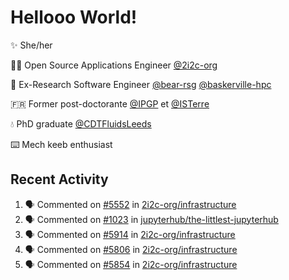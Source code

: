 # Hellooo World!

✨ She/her

👩‍💻 Open Source Applications Engineer [@2i2c-org](https://2i2c.org/)

🐻 Ex-Research Software Engineer [@bear-rsg](https://github.com/bear-rsg) [@baskerville-hpc](https://github.com/baskerville-hpc) 

🇫🇷 Former post-doctorante [@IPGP](https://github.com/IPGP) et [@ISTerre](https://www.isterre.fr/) 

💧 PhD graduate [@CDTFluidsLeeds](https://fluid-dynamics.leeds.ac.uk/) 

⌨️ Mech keeb enthusiast 

## Recent Activity 

<!--START_SECTION:activity-->
1. 🗣 Commented on [#5552](https://github.com/2i2c-org/infrastructure/issues/5552#issuecomment-2812140855) in [2i2c-org/infrastructure](https://github.com/2i2c-org/infrastructure)
2. 🗣 Commented on [#1023](https://github.com/jupyterhub/the-littlest-jupyterhub/issues/1023#issuecomment-2812103240) in [jupyterhub/the-littlest-jupyterhub](https://github.com/jupyterhub/the-littlest-jupyterhub)
3. 🗣 Commented on [#5914](https://github.com/2i2c-org/infrastructure/issues/5914#issuecomment-2810166372) in [2i2c-org/infrastructure](https://github.com/2i2c-org/infrastructure)
4. 🗣 Commented on [#5806](https://github.com/2i2c-org/infrastructure/issues/5806#issuecomment-2806254274) in [2i2c-org/infrastructure](https://github.com/2i2c-org/infrastructure)
5. 🗣 Commented on [#5854](https://github.com/2i2c-org/infrastructure/issues/5854#issuecomment-2806226786) in [2i2c-org/infrastructure](https://github.com/2i2c-org/infrastructure)
<!--END_SECTION:activity-->
